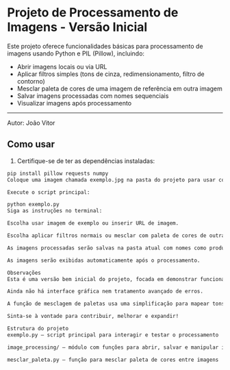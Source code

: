 # Projeto de Processamento de Imagens - Versão Inicial

Este projeto oferece funcionalidades básicas para processamento de imagens usando Python e PIL (Pillow), incluindo:

- Abrir imagens locais ou via URL
- Aplicar filtros simples (tons de cinza, redimensionamento, filtro de contorno)
- Mesclar paleta de cores de uma imagem de referência em outra imagem
- Salvar imagens processadas com nomes sequenciais
- Visualizar imagens após processamento

---

Autor: João Vitor

## Como usar

1. Certifique-se de ter as dependências instaladas:
```bash
pip install pillow requests numpy
Coloque uma imagem chamada exemplo.jpg na pasta do projeto para usar como imagem de exemplo.

Execute o script principal:

python exemplo.py
Siga as instruções no terminal:

Escolha usar imagem de exemplo ou inserir URL de imagem.

Escolha aplicar filtros normais ou mesclar com paleta de cores de outra imagem (arquivo local ou URL).

As imagens processadas serão salvas na pasta atual com nomes como produto_1.jpg, produto_2.jpg etc.

As imagens serão exibidas automaticamente após o processamento.

Observações
Esta é uma versão bem inicial do projeto, focada em demonstrar funcionalidades básicas e a estrutura do código.

Ainda não há interface gráfica nem tratamento avançado de erros.

A função de mesclagem de paletas usa uma simplificação para mapear tons de cinza para cores da paleta de referência.

Sinta-se à vontade para contribuir, melhorar e expandir!

Estrutura do projeto
exemplo.py — script principal para interagir e testar o processamento

image_processing/ — módulo com funções para abrir, salvar e manipular imagens

mesclar_paleta.py — função para mesclar paleta de cores entre imagens
